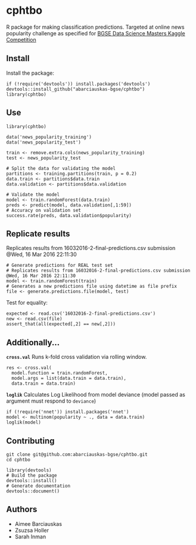 # cphtbo

R package for making classification predictions. Targeted at online news popularity challenge as specified for [BGSE Data Science Masters Kaggle Competition](https://inclass.kaggle.com/c/predicting-online-news-popularity)

## Install

Install the package:

```{r}
if (!require('devtools')) install.packages('devtools')
devtools::install_github("abarciauskas-bgse/cphtbo")
library(cphtbo)
```

## Use

```{r}
library(cphtbo)

data('news_popularity_training')
data('news_popularity_test')

train <- remove.extra.cols(news_popularity_training)
test <- news_popularity_test

# Split the data for validating the model
partitions <- training.partitions(train, p = 0.2)
data.train <- partitions$data.train
data.validation <- partitions$data.validation

# Validate the model
model <- train.randomForest(data.train)
preds <- predict(model, data.validation[,1:59])
# Accuracy on validation set
success.rate(preds, data.validation$popularity)
```

## Replicate results

Replicates results from 16032016-2-final-predictions.csv submission @Wed, 16 Mar 2016 22:11:30

```{r}
# Generate predictions for REAL test set
# Replicates results from 16032016-2-final-predictions.csv submission @Wed, 16 Mar 2016 22:11:30
model <- train.randomForest(train)
# Generates a new predictions file using datetime as file prefix
file <- generate.predictions.file(model, test)
```

Test for equality:

```{r}
expected <- read.csv('16032016-2-final-predictions.csv')
new <- read.csv(file)
assert_that(all(expected[,2] == new[,2]))
```

## Additionally...

**`cross.val`** Runs k-fold cross validation via rolling window.

```{r}
res <- cross.val(
  model.function = train.randomForest,
  model.args = list(data.train = data.train),
  data.train = data.train)
```

**`loglik`** Calculates Log Likelihood from model deviance (model passed as argument must respond to `deviance`)

```{r}
if (!require('nnet')) install.packages('nnet')
model <- multinom(popularity ~ ., data = data.train)
loglik(model)
```

## Contributing

```{sh}
git clone git@github.com:abarciauskas-bgse/cphtbo.git
cd cphtbo
```

```{r}
library(devtools)
# Build the package
devtools::install()
# Generate documentation
devtools::document()
```

## Authors

* Aimee Barciauskas
* Zsuzsa Holler
* Sarah Inman
